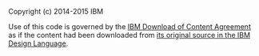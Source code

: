 Copyright (c) 2014-2015 IBM

Use of this code is governed by the [IBM Download of Content Agreement](http://www.ibm.com/design/language/legal/download-agreement.shtml) as if the content had been downloaded from [its original source in the IBM Design Language](http://www.ibm.com/design/language/resources.shtml).
